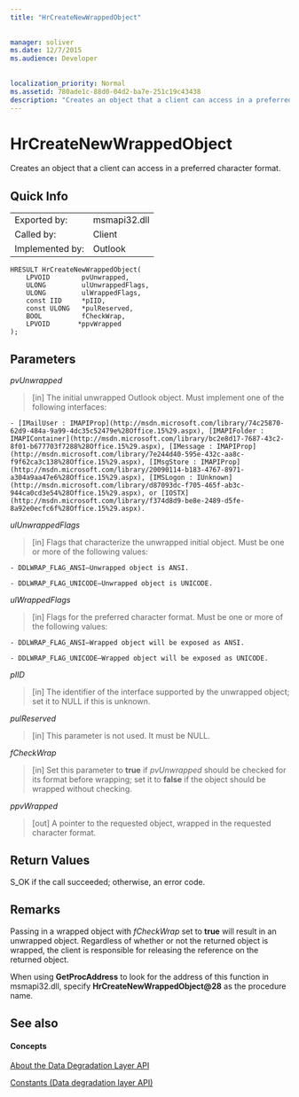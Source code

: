 ```yaml
---
title: "HrCreateNewWrappedObject"
 
 
manager: soliver
ms.date: 12/7/2015
ms.audience: Developer
 
 
localization_priority: Normal
ms.assetid: 780ade1c-88d0-04d2-ba7e-251c19c43438
description: "Creates an object that a client can access in a preferred character format."
---
```


# HrCreateNewWrappedObject

Creates an object that a client can access in a preferred character format.
  
## Quick Info

|||
|:-----|:-----|
|Exported by:  <br/> |msmapi32.dll  <br/> |
|Called by:  <br/> |Client  <br/> |
|Implemented by:  <br/> |Outlook  <br/> |
   
```
HRESULT HrCreateNewWrappedObject( 
    LPVOID        pvUnwrapped, 
    ULONG         ulUnwrappedFlags, 
    ULONG         ulWrappedFlags, 
    const IID     *pIID, 
    const ULONG   *pulReserved, 
    BOOL          fCheckWrap, 
    LPVOID       *ppvWrapped 
);

```

## Parameters

 _pvUnwrapped_
  
> [in] The initial unwrapped Outlook object. Must implement one of the following interfaces:
    
    - [IMailUser : IMAPIProp](http://msdn.microsoft.com/library/74c25870-62d9-484a-9a99-4dc35c52479e%28Office.15%29.aspx), [IMAPIFolder : IMAPIContainer](http://msdn.microsoft.com/library/bc2e8d17-7687-43c2-8f01-b677703f7288%28Office.15%29.aspx), [IMessage : IMAPIProp](http://msdn.microsoft.com/library/7e244d40-595e-432c-aa8c-f9f62ca3c138%28Office.15%29.aspx), [IMsgStore : IMAPIProp](http://msdn.microsoft.com/library/20090114-b183-4767-8971-a304a9aa47e6%28Office.15%29.aspx), [IMSLogon : IUnknown](http://msdn.microsoft.com/library/d87093dc-f705-465f-ab3c-944ca0cd3e54%28Office.15%29.aspx), or [IOSTX](http://msdn.microsoft.com/library/f374d8d9-be8e-2489-d5fe-8a92e0ecfc6f%28Office.15%29.aspx).
    
 _ulUnwrappedFlags_
  
> [in] Flags that characterize the unwrapped initial object. Must be one or more of the following values:
    
    - DDLWRAP_FLAG_ANSI—Unwrapped object is ANSI.
    
    - DDLWRAP_FLAG_UNICODE—Unwrapped object is UNICODE.
    
 _ulWrappedFlags_
  
>  [in] Flags for the preferred character format. Must be one or more of the following values: 
    
    - DDLWRAP_FLAG_ANSI—Wrapped object will be exposed as ANSI.
    
    - DDLWRAP_FLAG_UNICODE—Wrapped object will be exposed as UNICODE.
    
 _pIID_
  
>  [in] The identifier of the interface supported by the unwrapped object; set it to NULL if this is unknown. 
    
 _pulReserved_
  
>  [in] This parameter is not used. It must be NULL. 
    
 _fCheckWrap_
  
>  [in] Set this parameter to **true** if  _pvUnwrapped_ should be checked for its format before wrapping; set it to **false** if the object should be wrapped without checking. 
    
 _ppvWrapped_
  
>  [out] A pointer to the requested object, wrapped in the requested character format. 
    
## Return Values

S_OK if the call succeeded; otherwise, an error code.
  
## Remarks

Passing in a wrapped object with  _fCheckWrap_ set to **true** will result in an unwrapped object. Regardless of whether or not the returned object is wrapped, the client is responsible for releasing the reference on the returned object. 
  
When using **GetProcAddress** to look for the address of this function in msmapi32.dll, specify **HrCreateNewWrappedObject@28** as the procedure name. 
  
## See also

#### Concepts

[About the Data Degradation Layer API](about-the-data-degradation-layer-api.md)
  
[Constants (Data degradation layer API)](constants-data-degradation-layer-api.md)

